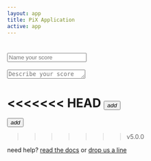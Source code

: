 ```yaml
---
layout: app
title: PiX Application
active: app
---
```


<h1 class='score-header'><input placeholder='Name your score'></h1>
<textarea class='score-description' placeholder='Describe your score' rows='1'></textarea>


<div id="pix-template">
	<!-- Handlebars template-->
</div>

<<<<<<< HEAD
<button id="add-new" class='btn btn-primary pull-right'><i class='pix pix-fw pix-3x'>add</i></button>
=======
<button id="add-new" title='add a new score' class='btn btn-primary pull-right'><i class='pix'>add</i></button>
>>>>>>> v5.0.0

<script id="layout-score" type="text/x-handlebars-template">
{{debug}}
	<div class='pix-score'>
	     <ul class='pix-header'>
			<li class='block block-user'><div class='pix-group'><i class='pix pix-person'></i><label>person</label></div></li>
			<li class='block block-dialogue'><div class='pix-group'><i class='pix pix-dialogue'></i><label>dialogue</label></div></li>
			<li class='block block-system'><div class='pix-group'><i class='pix pix-system'></i><label>system</label></div></li>
		</ul>
	    <ul class='pix-steps'>
	    {% raw %}
	        {{{step}}} 
	    {% endraw %}
	    </ul>
	</div>
</script>

<script id="pix-step" type="text/x-handlebars-template">
	<li class='pix-step'>
<<<<<<< HEAD
<<<<<<< HEAD
        <textarea class="note top" rows='1' placeholder='type here...'></textarea>
=======
        <textarea class="note top" rows='1' placeholder='type here...'>{% raw %}{{{step_title}}}{% endraw %}</textarea>
>>>>>>> v5.0.0
=======
        <textarea class="note top" rows='1' placeholder='type here...'>{% raw %}{{{step_title}}}{% endraw %}</textarea>
>>>>>>> v5.0.0
        <div class="fly-link top">
            <a href="#split" class="btn btn-tools tool-split" title="split score"><img src='{{ site.baseurl }}/img/tool_split.svg'></a>
            <a href="#remove" class="btn btn-tools tool-remove" title="remove step"><img src='{{ site.baseurl }}/img/tool_remove.svg'></a>
            <a href="#add" class="btn btn-tools tool-add" title="add step"><img src='{{ site.baseurl }}/img/tool_add.svg'></a>
        </div>
        <ul>
            <li class='block block-user'>
                <textarea rows='10' placeholder='type here...'></textarea>
<<<<<<< HEAD
<<<<<<< HEAD
                <div class="pix-div-input" contenteditable="true"></div>
            </li>
            <li class='block block-dialogue'>
                <textarea rows='10' placeholder='type here...'></textarea>
                <div class="pix-div-input" contenteditable="true"></div>
            </li>
            <li class='block block-system'>
                <textarea rows='10' placeholder='type here...'></textarea>
                <div class="pix-div-input" contenteditable="true"></div>
=======
=======
>>>>>>> v5.0.0
                <div class="pix-div-input" contenteditable="true">{% raw %}{{{user}}}{% endraw %}</div>
            </li>
            <li class='block block-dialogue'>
                <textarea rows='10' placeholder='type here...'></textarea>
                <div class="pix-div-input" contenteditable="true">{% raw %}{{{dialogue}}}{% endraw %}</div>
            </li>
            <li class='block block-system'>
                <textarea rows='10' placeholder='type here...'></textarea>
                <div class="pix-div-input" contenteditable="true">{% raw %}{{{system}}}{% endraw %}</div>
<<<<<<< HEAD
>>>>>>> v5.0.0
=======
>>>>>>> v5.0.0
            </li>
        </ul>
        <div class="fly-link bottom">
            <a href="#add-note" class="btn btn-xs btn-tools tool-note" title="add note"><img src='{{ site.baseurl }}/img/tool_nota.svg'></a>
        </div>
<<<<<<< HEAD
<<<<<<< HEAD
            <textarea class="note bottom" rows='10' placeholder='type here...'></textarea>
=======
            <textarea class="note bottom" rows='10' placeholder='type here...'>{% raw %}{{{note}}}{% endraw %}</textarea>
>>>>>>> v5.0.0
=======
            <textarea class="note bottom" rows='10' placeholder='type here...'>{% raw %}{{{note}}}{% endraw %}</textarea>
>>>>>>> v5.0.0
    </li>
</script>

<div class="help-line hp">need help? <a href='{{ site.baseurl }}/pages/docs'>read the docs</a> or <a href='{{ site.baseurl }}/pages/contact'>drop us a line</a></div>
